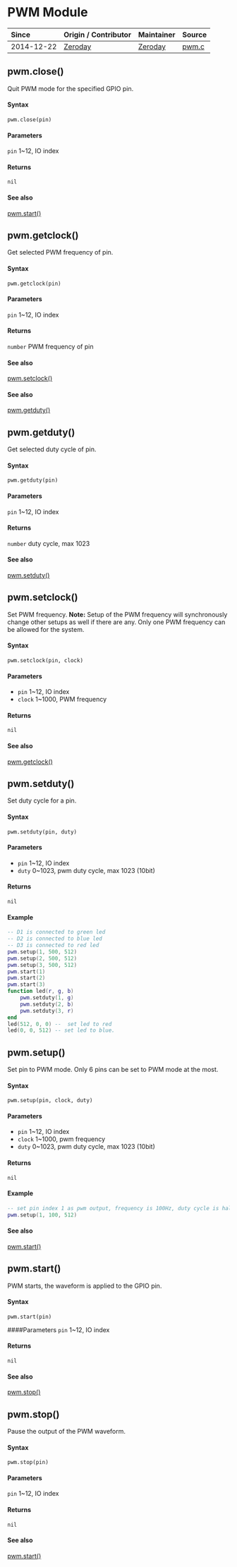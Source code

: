# PWM Module
| Since  | Origin / Contributor  | Maintainer  | Source  |
| :----- | :-------------------- | :---------- | :------ |
| 2014-12-22 | [Zeroday](https://github.com/funshine) | [Zeroday](https://github.com/funshine) | [pwm.c](../../../app/modules/pwm.c)|

## pwm.close()
Quit PWM mode for the specified GPIO pin.

#### Syntax
`pwm.close(pin)`

#### Parameters
`pin` 1~12, IO index

#### Returns
`nil`

#### See also
[pwm.start()](#pwmstart)

## pwm.getclock()
Get selected PWM frequency of pin.

#### Syntax
`pwm.getclock(pin)`

#### Parameters
`pin` 1~12, IO index

#### Returns
`number` PWM frequency of pin

#### See also
[pwm.setclock()](#pwmsetclock)

#### See also
[pwm.getduty()](#pwmgetduty)

## pwm.getduty()
Get selected duty cycle of pin.

#### Syntax
`pwm.getduty(pin)`

#### Parameters
`pin` 1~12, IO index

#### Returns
`number` duty cycle, max 1023

#### See also
[pwm.setduty()](#pwmsetduty)

## pwm.setclock()
Set PWM frequency.
**Note:** Setup of the PWM frequency will synchronously change other setups as well if there are any. Only one PWM frequency can be allowed for the system.

#### Syntax
`pwm.setclock(pin, clock)`

#### Parameters
- `pin` 1~12, IO index
- `clock` 1~1000, PWM frequency

#### Returns
`nil`

#### See also
[pwm.getclock()](#pwmgetclock)

## pwm.setduty()
Set duty cycle for a pin.

#### Syntax
`pwm.setduty(pin, duty)`

#### Parameters
- `pin` 1~12, IO index
- `duty` 0~1023, pwm duty cycle, max 1023 (10bit)

#### Returns
`nil`

#### Example
```lua
-- D1 is connected to green led
-- D2 is connected to blue led
-- D3 is connected to red led
pwm.setup(1, 500, 512)
pwm.setup(2, 500, 512)
pwm.setup(3, 500, 512)
pwm.start(1)
pwm.start(2)
pwm.start(3)
function led(r, g, b)
    pwm.setduty(1, g)
    pwm.setduty(2, b)
    pwm.setduty(3, r)
end
led(512, 0, 0) --  set led to red
led(0, 0, 512) -- set led to blue.
```

## pwm.setup()
Set pin to PWM mode. Only 6 pins can be set to PWM mode at the most.

#### Syntax
`pwm.setup(pin, clock, duty)`

#### Parameters
- `pin` 1~12, IO index
- `clock` 1~1000, pwm frequency
- `duty` 0~1023, pwm duty cycle, max 1023 (10bit)

#### Returns
`nil`

#### Example
```lua
-- set pin index 1 as pwm output, frequency is 100Hz, duty cycle is half.
pwm.setup(1, 100, 512)
```

#### See also
[pwm.start()](#pwmstart)

## pwm.start()
PWM starts, the waveform is applied to the GPIO pin.

#### Syntax
`pwm.start(pin)`

####Parameters
`pin` 1~12, IO index

#### Returns
`nil`

#### See also
[pwm.stop()](#pwmstop)

## pwm.stop()
Pause the output of the PWM waveform.

#### Syntax
`pwm.stop(pin)`

#### Parameters
`pin` 1~12, IO index

#### Returns
`nil`

#### See also
[pwm.start()](#pwmstart)
